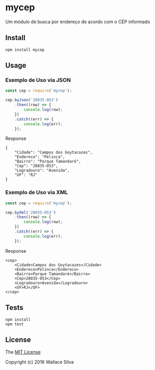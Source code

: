 # mycepUm módulo de busca por endereço de acordo com o CEP informado## Install    npm install mycep## Usage### Exemplo de Uso via JSON```jsconst cep = require('mycep');cep.byJson('28035-053')    .then((row) => {        console.log(row);    })    .catch((err) => {        console.log(err);    });```Response```{    "Cidade": "Campos dos Goytacazes",    "Endereco": "Pelinca",    "Bairro": "Parque Tamandaré",    "Cep": "28035-053",    "Logradouro": "Avenida",    "UF": "RJ"}```### Exemplo de Uso via XML```jsconst cep = require('mycep');cep.byXml('28035-053')    .then((row) => {        console.log(row);    })    .catch((err) => {        console.log(err);    });```Response```<cep>    <Cidade>Campos dos Goytacazes</Cidade>    <Endereco>Pelinca</Endereco>    <Bairro>Parque Tamandaré</Bairro>    <Cep>28035-053</Cep>    <Logradouro>Avenida</Logradouro>    <UF>RJ</UF></cep>```## Tests    npm install    npm test## LicenseThe [MIT License](http://opensource.org/licenses/MIT)Copyright (c) 2016 Wallace Silva